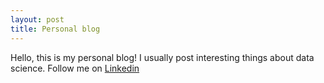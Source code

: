 ```yaml
---
layout: post
title: Personal blog
---
```


Hello, this is my personal blog! I usually post interesting things about data science. Follow me on [Linkedin](https://www.linkedin.com/in/mrhajbabaei/)
